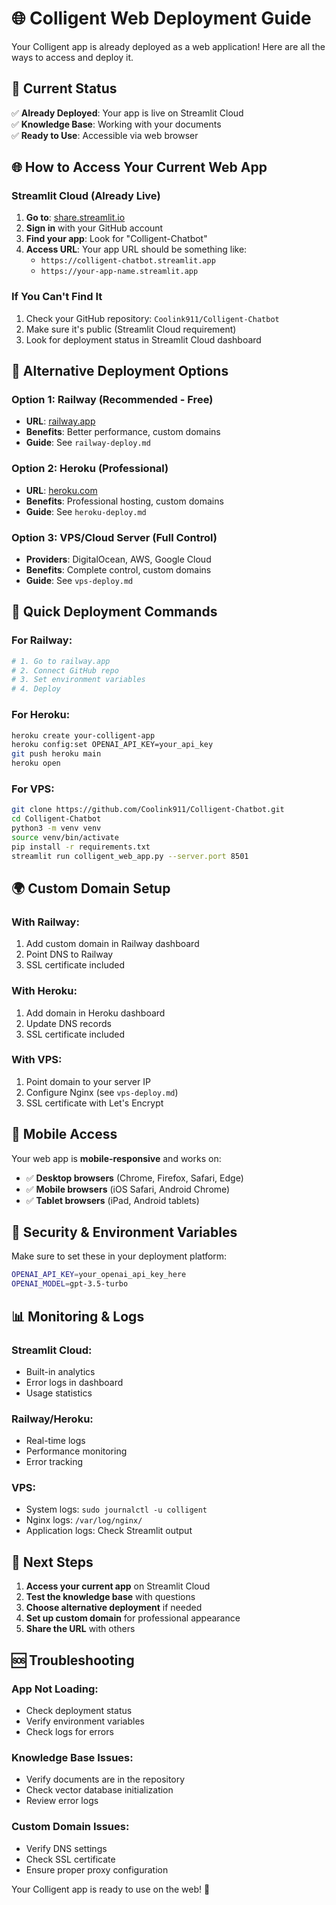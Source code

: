 # 🌐 Colligent Web Deployment Guide

Your Colligent app is already deployed as a web application! Here are all the ways to access and deploy it.

## 🎯 **Current Status**

✅ **Already Deployed**: Your app is live on Streamlit Cloud  
✅ **Knowledge Base**: Working with your documents  
✅ **Ready to Use**: Accessible via web browser  

## 🌐 **How to Access Your Current Web App**

### **Streamlit Cloud (Already Live)**
1. **Go to**: [share.streamlit.io](https://share.streamlit.io)
2. **Sign in** with your GitHub account
3. **Find your app**: Look for "Colligent-Chatbot"
4. **Access URL**: Your app URL should be something like:
   - `https://colligent-chatbot.streamlit.app`
   - `https://your-app-name.streamlit.app`

### **If You Can't Find It**
1. Check your GitHub repository: `Coolink911/Colligent-Chatbot`
2. Make sure it's public (Streamlit Cloud requirement)
3. Look for deployment status in Streamlit Cloud dashboard

## 🚀 **Alternative Deployment Options**

### **Option 1: Railway (Recommended - Free)**
- **URL**: [railway.app](https://railway.app)
- **Benefits**: Better performance, custom domains
- **Guide**: See `railway-deploy.md`

### **Option 2: Heroku (Professional)**
- **URL**: [heroku.com](https://heroku.com)
- **Benefits**: Professional hosting, custom domains
- **Guide**: See `heroku-deploy.md`

### **Option 3: VPS/Cloud Server (Full Control)**
- **Providers**: DigitalOcean, AWS, Google Cloud
- **Benefits**: Complete control, custom domains
- **Guide**: See `vps-deploy.md`

## 🔧 **Quick Deployment Commands**

### **For Railway**:
```bash
# 1. Go to railway.app
# 2. Connect GitHub repo
# 3. Set environment variables
# 4. Deploy
```

### **For Heroku**:
```bash
heroku create your-colligent-app
heroku config:set OPENAI_API_KEY=your_api_key
git push heroku main
heroku open
```

### **For VPS**:
```bash
git clone https://github.com/Coolink911/Colligent-Chatbot.git
cd Colligent-Chatbot
python3 -m venv venv
source venv/bin/activate
pip install -r requirements.txt
streamlit run colligent_web_app.py --server.port 8501
```

## 🌍 **Custom Domain Setup**

### **With Railway**:
1. Add custom domain in Railway dashboard
2. Point DNS to Railway
3. SSL certificate included

### **With Heroku**:
1. Add domain in Heroku dashboard
2. Update DNS records
3. SSL certificate included

### **With VPS**:
1. Point domain to your server IP
2. Configure Nginx (see `vps-deploy.md`)
3. SSL certificate with Let's Encrypt

## 📱 **Mobile Access**

Your web app is **mobile-responsive** and works on:
- ✅ **Desktop browsers** (Chrome, Firefox, Safari, Edge)
- ✅ **Mobile browsers** (iOS Safari, Android Chrome)
- ✅ **Tablet browsers** (iPad, Android tablets)

## 🔐 **Security & Environment Variables**

Make sure to set these in your deployment platform:
```bash
OPENAI_API_KEY=your_openai_api_key_here
OPENAI_MODEL=gpt-3.5-turbo
```

## 📊 **Monitoring & Logs**

### **Streamlit Cloud**:
- Built-in analytics
- Error logs in dashboard
- Usage statistics

### **Railway/Heroku**:
- Real-time logs
- Performance monitoring
- Error tracking

### **VPS**:
- System logs: `sudo journalctl -u colligent`
- Nginx logs: `/var/log/nginx/`
- Application logs: Check Streamlit output

## 🎯 **Next Steps**

1. **Access your current app** on Streamlit Cloud
2. **Test the knowledge base** with questions
3. **Choose alternative deployment** if needed
4. **Set up custom domain** for professional appearance
5. **Share the URL** with others

## 🆘 **Troubleshooting**

### **App Not Loading**:
- Check deployment status
- Verify environment variables
- Check logs for errors

### **Knowledge Base Issues**:
- Verify documents are in the repository
- Check vector database initialization
- Review error logs

### **Custom Domain Issues**:
- Verify DNS settings
- Check SSL certificate
- Ensure proper proxy configuration

Your Colligent app is ready to use on the web! 🚀
